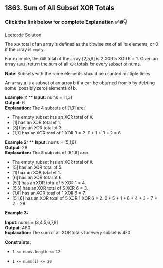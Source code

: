 ## 1863. Sum of All Subset XOR Totals

### Click the link below for complete Explanation ✅🔥👇

[Leetcode Solution]()

The ``XOR`` total of an array is defined as the bitwise ``XOR`` of all its elements, or 0 if the array is ``empty``.

For example, the ``XOR`` total of the array [2,5,6] is 2 XOR 5 XOR 6 = 1.
Given an array ``nums``, return the sum of all ``XOR`` totals for every subset of nums. 

__Note:__ Subsets with the same elements should be counted multiple times.

An ``array`` a is a subset of an array b if a can be obtained from b by deleting some (possibly zero) elements of b.

 

**Example 1:**
**
**Input:** nums = [1,3] <br>
**Output:** 6 <br>
**Explanation:** The 4 subsets of [1,3] are:

- The empty subset has an XOR total of 0.
- [1] has an XOR total of 1.
- [3] has an XOR total of 3.
- [1,3] has an XOR total of 1 XOR 3 = 2.
0 + 1 + 3 + 2 = 6

**Example 2:**
**
**Input:** nums = [5,1,6] <br>
**Output:** 28 <br>
**Explanation:** The 8 subsets of [5,1,6] are:

- The empty subset has an XOR total of 0.
- [5] has an XOR total of 5.
- [1] has an XOR total of 1.
- [6] has an XOR total of 6.
- [5,1] has an XOR total of 5 XOR 1 = 4.
- [5,6] has an XOR total of 5 XOR 6 = 3.
- [1,6] has an XOR total of 1 XOR 6 = 7.
- [5,1,6] has an XOR total of 5 XOR 1 XOR 6 = 2.
0 + 5 + 1 + 6 + 4 + 3 + 7 + 2 = 28

**Example 3:**

**Input:** nums = [3,4,5,6,7,8] <br>
**Output:** 480 <br>
**Explanation:** The sum of all XOR totals for every subset is 480.
 

**Constraints:**

- ``1 <= nums.length <= 12``

- ``1 <= nums[i] <= 20``